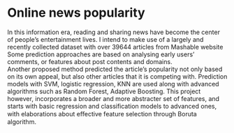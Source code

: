 # Online news popularity
 In this information era, reading and sharing news have become the center of people’s entertainment lives.
 I intend to make use of a largely and recently collected dataset with over 39644 articles from Mashable website
Some prediction approaches are based on analysing early users’ comments, or features about post contents and domains.  
Another proposed method predicted the article’s popularity not only based on its own appeal,
but also other articles that it is competing with. Prediction models with SVM, logistic regression, 
KNN are used along with advanced algorithms such as Random Forest, Adaptive Boosting. 
This project however, incorporates a broader and more abstracter set of features, 
and starts with basic regression and classification models to advanced ones, with elaborations about 
eﬀective feature selection through Boruta algorithm.



